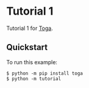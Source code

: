 # Tutorial 1

Tutorial 1 for [Toga](https://toga.beeware.org).

## Quickstart

To run this example:

```
$ python -m pip install toga
$ python -m tutorial
```
